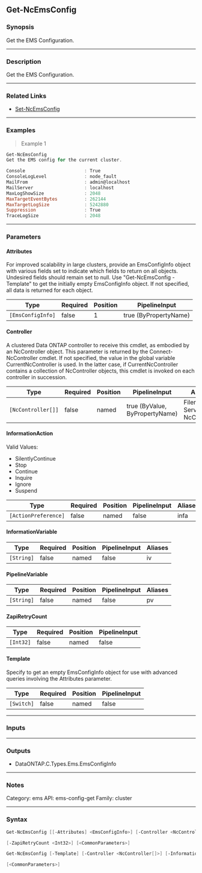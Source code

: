 Get-NcEmsConfig
---------------

### Synopsis
Get the EMS Configuration.

---

### Description

Get the EMS Configuration.

---

### Related Links
* [Set-NcEmsConfig](Set-NcEmsConfig)

---

### Examples
> Example 1

```PowerShell
Get-NcEmsConfig
Get the EMS config for the current cluster.

Console                      : True
ConsoleLogLevel              : node_fault
MailFrom                     : admin@localhost
MailServer                   : localhost
MaxLogShowSize               : 2048
MaxTargetEventBytes          : 262144
MaxTargetLogSize             : 5242880
Suppression                  : True
TraceLogSize                 : 2048

```

---

### Parameters
#### **Attributes**
For improved scalability in large clusters, provide an EmsConfigInfo object with various fields set to indicate which fields to return on all objects.  Undesired fields should remain set to null.  Use "Get-NcEmsConfig -Template" to get the initially empty EmsConfigInfo object.  If not specified, all data is returned for each object.

|Type             |Required|Position|PipelineInput        |
|-----------------|--------|--------|---------------------|
|`[EmsConfigInfo]`|false   |1       |true (ByPropertyName)|

#### **Controller**
A clustered Data ONTAP controller to receive this cmdlet, as embodied by an NcController object.  This parameter is returned by the Connect-NcController cmdlet.  If not specified, the value in the global variable CurrentNcController is used.  In the latter case, if CurrentNcController contains a collection of NcController objects, this cmdlet is invoked on each controller in succession.

|Type              |Required|Position|PipelineInput                 |Aliases                          |
|------------------|--------|--------|------------------------------|---------------------------------|
|`[NcController[]]`|false   |named   |true (ByValue, ByPropertyName)|Filer<br/>Server<br/>NcController|

#### **InformationAction**

Valid Values:

* SilentlyContinue
* Stop
* Continue
* Inquire
* Ignore
* Suspend

|Type                |Required|Position|PipelineInput|Aliases|
|--------------------|--------|--------|-------------|-------|
|`[ActionPreference]`|false   |named   |false        |infa   |

#### **InformationVariable**

|Type      |Required|Position|PipelineInput|Aliases|
|----------|--------|--------|-------------|-------|
|`[String]`|false   |named   |false        |iv     |

#### **PipelineVariable**

|Type      |Required|Position|PipelineInput|Aliases|
|----------|--------|--------|-------------|-------|
|`[String]`|false   |named   |false        |pv     |

#### **ZapiRetryCount**

|Type     |Required|Position|PipelineInput|
|---------|--------|--------|-------------|
|`[Int32]`|false   |named   |false        |

#### **Template**
Specify to get an empty EmsConfigInfo object for use with advanced queries involving the Attributes parameter.

|Type      |Required|Position|PipelineInput|
|----------|--------|--------|-------------|
|`[Switch]`|false   |named   |false        |

---

### Inputs

---

### Outputs
* DataONTAP.C.Types.Ems.EmsConfigInfo

---

### Notes
Category: ems
API: ems-config-get
Family: cluster

---

### Syntax
```PowerShell
Get-NcEmsConfig [[-Attributes] <EmsConfigInfo>] [-Controller <NcController[]>] [-InformationAction <ActionPreference>] [-InformationVariable <String>] [-PipelineVariable <String>] 
```
```PowerShell
[-ZapiRetryCount <Int32>] [<CommonParameters>]
```
```PowerShell
Get-NcEmsConfig [-Template] [-Controller <NcController[]>] [-InformationAction <ActionPreference>] [-InformationVariable <String>] [-PipelineVariable <String>] [-ZapiRetryCount <Int32>] 
```
```PowerShell
[<CommonParameters>]
```
